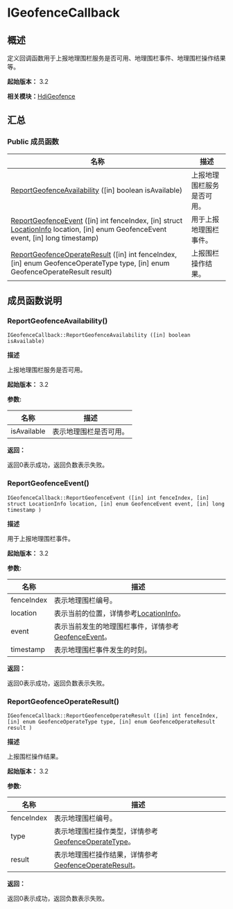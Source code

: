 # IGeofenceCallback


## 概述

定义回调函数用于上报地理围栏服务是否可用、地理围栏事件、地理围栏操作结果等。

**起始版本：** 3.2

**相关模块：**[HdiGeofence](_hdi_geofence.md)


## 汇总


### Public 成员函数

| 名称 | 描述 | 
| -------- | -------- |
| [ReportGeofenceAvailability](#reportgeofenceavailability) ([in] boolean isAvailable) | 上报地理围栏服务是否可用。 | 
| [ReportGeofenceEvent](#reportgeofenceevent) ([in] int fenceIndex, [in] struct [LocationInfo](_location_info.md) location, [in] enum GeofenceEvent event, [in] long timestamp) | 用于上报地理围栏事件。 | 
| [ReportGeofenceOperateResult](#reportgeofenceoperateresult) ([in] int fenceIndex, [in] enum GeofenceOperateType type, [in] enum GeofenceOperateResult result) | 上报围栏操作结果。 | 


## 成员函数说明


### ReportGeofenceAvailability()

```
IGeofenceCallback::ReportGeofenceAvailability ([in] boolean isAvailable)
```

**描述**


上报地理围栏服务是否可用。

**起始版本：** 3.2

**参数:**

| 名称 | 描述 | 
| -------- | -------- |
| isAvailable | 表示地理围栏是否可用。 | 

**返回：**

返回0表示成功，返回负数表示失败。


### ReportGeofenceEvent()

```
IGeofenceCallback::ReportGeofenceEvent ([in] int fenceIndex, [in] struct LocationInfo location, [in] enum GeofenceEvent event, [in] long timestamp )
```

**描述**


用于上报地理围栏事件。

**起始版本：** 3.2

**参数:**

| 名称 | 描述 | 
| -------- | -------- |
| fenceIndex | 表示地理围栏编号。 | 
| location | 表示当前的位置，详情参考[LocationInfo](_location_info.md)。 | 
| event | 表示当前发生的地理围栏事件，详情参考[GeofenceEvent](_hdi_geofence.md#geofenceevent)。 | 
| timestamp | 表示地理围栏事件发生的时刻。 | 

**返回：**

返回0表示成功，返回负数表示失败。


### ReportGeofenceOperateResult()

```
IGeofenceCallback::ReportGeofenceOperateResult ([in] int fenceIndex, [in] enum GeofenceOperateType type, [in] enum GeofenceOperateResult result )
```

**描述**


上报围栏操作结果。

**起始版本：** 3.2

**参数:**

| 名称 | 描述 | 
| -------- | -------- |
| fenceIndex | 表示地理围栏编号。 | 
| type | 表示地理围栏操作类型，详情参考[GeofenceOperateType](_hdi_geofence.md#geofenceoperatetype)。 | 
| result | 表示地理围栏操作结果，详情参考[GeofenceOperateResult](_hdi_geofence.md#geofenceoperateresult)。 | 

**返回：**

返回0表示成功，返回负数表示失败。
